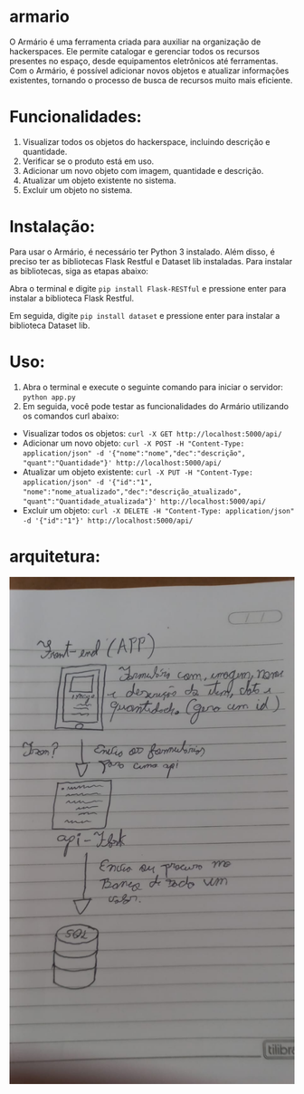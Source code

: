 # armario
O Armário é uma ferramenta criada para auxiliar na organização de hackerspaces. Ele permite catalogar e gerenciar todos os recursos presentes no espaço, desde equipamentos eletrônicos até ferramentas. Com o Armário, é possível adicionar novos objetos e atualizar informações existentes, tornando o processo de busca de recursos muito mais eficiente.

# Funcionalidades:
1. Visualizar todos os objetos do hackerspace, incluindo descrição e quantidade.
2. Verificar se o produto está em uso.
3. Adicionar um novo objeto com imagem, quantidade e descrição.
4. Atualizar um objeto existente no sistema.
5. Excluir um objeto no sistema.

# Instalação:
Para usar o Armário, é necessário ter Python 3 instalado. Além disso, é preciso ter as bibliotecas Flask Restful e Dataset lib instaladas. Para instalar as bibliotecas, siga as etapas abaixo:

Abra o terminal e digite `pip install Flask-RESTful` e pressione enter para instalar a biblioteca Flask Restful.

Em seguida, digite `pip install dataset` e pressione enter para instalar a biblioteca Dataset lib.

# Uso:
1. Abra o terminal e execute o seguinte comando para iniciar o servidor:
`python app.py`
2. Em seguida, você pode testar as funcionalidades do Armário utilizando os comandos curl abaixo:
* Visualizar todos os objetos:
`curl -X GET http://localhost:5000/api/`
* Adicionar um novo objeto:
`curl -X POST -H "Content-Type: application/json" -d '{"nome":"nome","dec":"descrição", "quant":"Quantidade"}' http://localhost:5000/api/`
* Atualizar um objeto existente:
`curl -X PUT -H "Content-Type: application/json" -d '{"id":"1", "nome":"nome_atualizado","dec":"descrição_atualizado", "quant":"Quantidade_atualizada"}' http://localhost:5000/api/`
* Excluir um objeto:
`curl -X DELETE -H "Content-Type: application/json" -d '{"id":"1"}' http://localhost:5000/api/`

# arquitetura:
<p align="center">
<img src="/src/arquitetura.jpeg">
</p>


